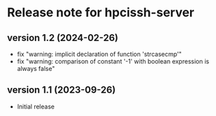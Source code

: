 # Release note for hpcissh-server

## version 1.2 (2024-02-26)

- fix "warning: implicit declaration of function 'strcasecmp'"
- fix "warning: comparison of constant '-1' with boolean expression is always false"

## version 1.1 (2023-09-26)

- Initial release
